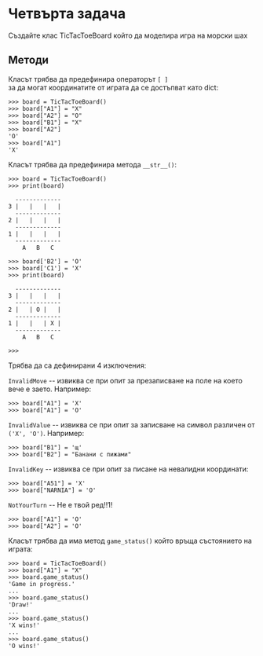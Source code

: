 # Четвърта задача

Създайте клас TicTacToeBoard който да моделира игра на морски шах

## Методи

Класът трябва да предефинира операторът `[ ]`<br />
за да могат координатите от играта да се достъпват като dict:

    >>> board = TicTacToeBoard()
    >>> board["A1"] = "X"
    >>> board["A2"] = "O"
    >>> board["B1"] = "X"
    >>> board["A2"]
    'O'
    >>> board["A1"]
    'X'

Класът трябва да предефинира метода `__str__()`:

    >>> board = TicTacToeBoard()
    >>> print(board)

      -------------
    3 |   |   |   |
      -------------
    2 |   |   |   |
      -------------
    1 |   |   |   |
      -------------
        A   B   C

    >>> board['B2'] = 'O'
    >>> board['C1'] = 'X'
    >>> print(board)

      -------------
    3 |   |   |   |
      -------------
    2 |   | O |   |
      -------------
    1 |   |   | X |
      -------------
        A   B   C

    >>>

Трябва да са дефинирани 4 изключения:

`InvalidMove` -- извиква се при опит за презаписване на поле на което вече е заето. Например:

    >>> board["A1"] = 'X'
    >>> board["A1"] = 'O'

`InvalidValue` -- извиква се при опит за записване на символ различен от `('X', 'O')`. Например:

    >>> board["B1"] = 'щ'
    >>> board["B2"] = "Банани с пижами"

`InvalidKey` -- извиква се при опит за писане на невалидни координати:

    >>> board["A51"] = 'X'
    >>> board["NARNIA"] = 'O'

`NotYourTurn` -- Не е твой ред!!1!

    >>> board["A1"] = 'O'
    >>> board["A2"] = 'O'

Класът трябва да има метод `game_status()` който връща състоянието на играта:

    >>> board = TicTacToeBoard()
    >>> board["A1"] = "X"
    >>> board.game_status()
    'Game in progress.'
    ...
    >>> board.game_status()
    'Draw!'
    ...
    >>> board.game_status()
    'X wins!'
    ...
    >>> board.game_status()
    'O wins!'


